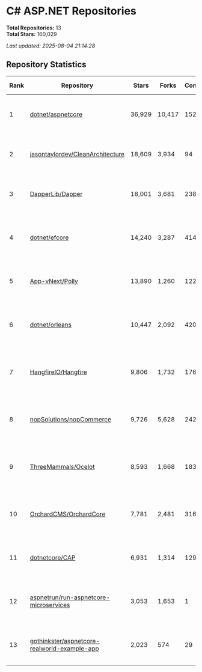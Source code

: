 # C# ASP.NET Repositories

**Total Repositories:** 13  
**Total Stars:** 160,029

*Last updated: 2025-08-04 21:14:28*

## Repository Statistics

| Rank | Repository | Stars | Forks | Contributors | Open Issues | Open PRs | Last Active | Top Languages |
|------|------------|-------|-------|--------------|-------------|----------|-------------|---------------|
| 1 | [dotnet/aspnetcore](https://github.com/dotnet/aspnetcore) | 36,929 | 10,417 | 1527 | 3,746 | 127 | 2025-08-04 | C# (91.5%), HTML (2.5%), C++ (1.9%), TypeScript... |
| 2 | [jasontaylordev/CleanArchitecture](https://github.com/jasontaylordev/CleanArchitecture) | 18,609 | 3,934 | 94 | 18 | 5 | 2025-07-29 | Bicep (34.9%), C# (29.0%), TypeScript (23.5%), ... |
| 3 | [DapperLib/Dapper](https://github.com/DapperLib/Dapper) | 18,001 | 3,681 | 238 | 526 | 71 | 2025-06-01 | C# (99.8%), PowerShell (0.1%), Batchfile (0.0%) |
| 4 | [dotnet/efcore](https://github.com/dotnet/efcore) | 14,240 | 3,287 | 414 | 2,431 | 32 | 2025-08-04 | C# (99.3%), PowerShell (0.3%), Shell (0.2%), TS... |
| 5 | [App-vNext/Polly](https://github.com/App-vNext/Polly) | 13,890 | 1,260 | 122 | 11 | 4 | 2025-07-31 | C# (99.8%), PowerShell (0.2%), Batchfile (0.0%) |
| 6 | [dotnet/orleans](https://github.com/dotnet/orleans) | 10,447 | 2,092 | 420 | 636 | 39 | 2025-08-01 | C# (98.8%), PLpgSQL (0.3%), TSQL (0.3%), HTML (... |
| 7 | [HangfireIO/Hangfire](https://github.com/HangfireIO/Hangfire) | 9,806 | 1,732 | 176 | 941 | 51 | 2025-08-01 | C# (92.7%), HTML (3.6%), TSQL (1.8%), CSS (0.9%... |
| 8 | [nopSolutions/nopCommerce](https://github.com/nopSolutions/nopCommerce) | 9,726 | 5,628 | 242 | 164 | 21 | 2025-08-04 | C# (67.7%), HTML (18.8%), TSQL (11.0%), CSS (1.... |
| 9 | [ThreeMammals/Ocelot](https://github.com/ThreeMammals/Ocelot) | 8,593 | 1,668 | 183 | 71 | 25 | 2025-07-26 | C# (99.7%), HTML (0.2%), Dockerfile (0.1%), She... |
| 10 | [OrchardCMS/OrchardCore](https://github.com/OrchardCMS/OrchardCore) | 7,781 | 2,481 | 316 | 941 | 38 | 2025-08-04 | C# (64.0%), HTML (12.1%), JavaScript (11.5%), C... |
| 11 | [dotnetcore/CAP](https://github.com/dotnetcore/CAP) | 6,931 | 1,314 | 129 | 5 | 2 | 2025-07-28 | C# (82.3%), JavaScript (13.4%), Vue (4.2%), HTM... |
| 12 | [aspnetrun/run-aspnetcore-microservices](https://github.com/aspnetrun/run-aspnetcore-microservices) | 3,053 | 1,653 | 1 | 41 | 11 | 2025-07-11 | C# (73.3%), HTML (22.4%), Dockerfile (3.3%), CS... |
| 13 | [gothinkster/aspnetcore-realworld-example-app](https://github.com/gothinkster/aspnetcore-realworld-example-app) | 2,023 | 574 | 29 | 18 | 0 | 2025-07-08 | C# (99.3%), Dockerfile (0.4%), Shell (0.1%), Po... |